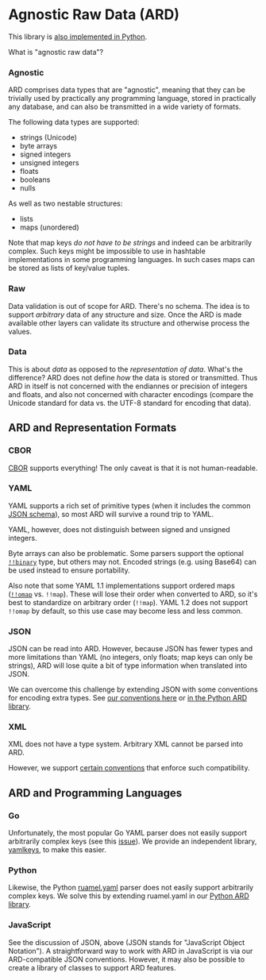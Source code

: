 Agnostic Raw Data (ARD)
=======================

This library is [also implemented in Python](https://github.com/tliron/python-ard).

What is "agnostic raw data"?

### Agnostic

ARD comprises data types that are "agnostic", meaning that they can be trivially used by
practically any programming language, stored in practically any database, and can also be
transmitted in a wide variety of formats.

The following data types are supported:

* strings (Unicode)
* byte arrays
* signed integers
* unsigned integers
* floats
* booleans
* nulls

As well as two nestable structures:

* lists
* maps (unordered)

Note that map keys *do not have to be strings* and indeed can be arbitrarily complex. Such keys
might be impossible to use in hashtable implementations in some programming languages. In such
cases maps can be stored as lists of key/value tuples.

### Raw

Data validation is out of scope for ARD. There's no schema. The idea is to support *arbitrary*
data of any structure and size. Once the ARD is made available other layers can validate its
structure and otherwise process the values.

### Data

This is about *data* as opposed to the *representation of data*. What's the difference? ARD does
not define *how* the data is stored or transmitted. Thus ARD in itself is not concerned with the
endiannes or precision of integers and floats, and also not concerned with character encodings
(compare the Unicode standard for data vs. the UTF-8 standard for encoding that data).

ARD and Representation Formats
------------------------------

### CBOR

[CBOR](https://cbor.io/) supports everything! The only caveat is that it is not human-readable.

### YAML

YAML supports a rich set of primitive types (when it includes the common
[JSON schema](https://yaml.org/spec/1.2/spec.html#id2803231)), so most ARD will survive a round
trip to YAML.

YAML, however, does not distinguish between signed and unsigned integers.

Byte arrays can also be problematic. Some parsers support the optional
[`!!binary`](https://yaml.org/type/binary.html) type, but others may not. Encoded strings (e.g.
using Base64) can be used instead to ensure portability.

Also note that some YAML 1.1 implementations support ordered maps
([`!!omap`](https://yaml.org/type/omap.html) vs. `!!map`). These will lose their order when
converted to ARD, so it's best to standardize on arbitrary order (`!!map`). YAML 1.2 does not
support `!!omap` by default, so this use case may become less and less common.

### JSON

JSON can be read into ARD. However, because JSON has fewer types and more limitations than YAML
(no integers, only floats; map keys can only be strings), ARD will lose quite a bit of type
information when translated into JSON.

We can overcome this challenge by extending JSON with some conventions for encoding extra types.
See [our conventions here](cjson.go) or
[in the Python ARD library](https://github.com/tliron/python-ard/blob/main/ard/cjson.py).

### XML

XML does not have a type system. Arbitrary XML cannot be parsed into ARD. 

However, we support [certain conventions](xml.go) that enforce such compatibility.

ARD and Programming Languages
-----------------------------

### Go

Unfortunately, the most popular Go YAML parser does not easily support arbitrarily complex keys
(see this [issue](https://github.com/go-yaml/yaml/issues/502)). We provide an independent library,
[yamlkeys](https://github.com/tliron/yamlkeys), to make this easier.

### Python

Likewise, the Python [ruamel.yaml](https://yaml.readthedocs.io) parser does not easily support
arbitrarily complex keys. We solve this by extending ruamel.yaml in our
[Python ARD library](https://github.com/tliron/python-ard).

### JavaScript

See the discussion of JSON, above (JSON stands for "JavaScript Object Notation"). A
straightforward way to work with ARD in JavaScript is via our ARD-compatible JSON conventions.
However, it may also be possible to create a library of classes to support ARD features.
